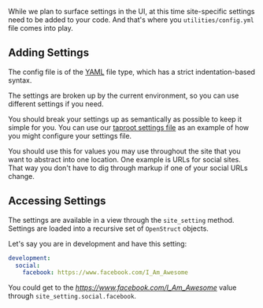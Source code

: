 While we plan to surface settings in the UI, at this time site-specific settings need to be added to your code. And that's where you `utilities/config.yml` file comes into play.

Adding Settings
----------------

The config file is of the [YAML](http://www.yaml.org/) file type, which has a strict indentation-based syntax.

The settings are broken up by the current environment, so you can use different settings if you need.

You should break your settings up as semantically as possible to keep it simple for you. You can use our [taproot settings file](https://github.com/seancdavis/sapwood/blob/master/config/taproot.sample.yml) as an example of how you might configure your settings file.

You should use this for values you may use throughout the site that you want to abstract into one location. One example is URLs for social sites. That way you don't have to dig through markup if one of your social URLs change.

Accessing Settings
----------------

The settings are available in a view through the `site_setting` method. Settings are loaded into a recursive set of `OpenStruct` objects.

Let's say you are in development and have this setting:

```yaml
development:
  social:
    facebook: https://www.facebook.com/I_Am_Awesome
```

You could get to the *https://www.facebook.com/I_Am_Awesome* value through `site_setting.social.facebook`.
